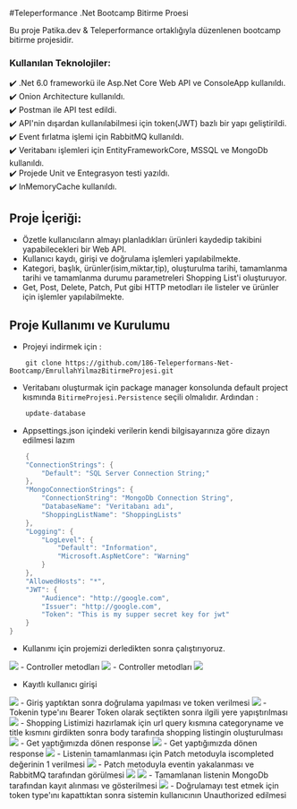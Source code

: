 
#Teleperformance .Net Bootcamp Bitirme Proesi

Bu proje Patika.dev & Teleperformance ortaklığıyla düzenlenen bootcamp bitirme projesidir.

### Kullanılan Teknolojiler:
:heavy_check_mark: .Net 6.0 frameworkü ile Asp.Net Core Web API ve ConsoleApp kullanıldı.<br>
:heavy_check_mark: Onion Architecture kullanıldı.<br>
:heavy_check_mark: Postman ile API test edildi.<br>
:heavy_check_mark: API'nin dışardan kullanılabilmesi için token(JWT) bazlı bir yapı geliştirildi.<br>
:heavy_check_mark: Event fırlatma işlemi için RabbitMQ kullanıldı.<br>
:heavy_check_mark: Veritabanı işlemleri için EntityFrameworkCore, MSSQL ve MongoDb kullanıldı.<br>
:heavy_check_mark: Projede Unit ve Entegrasyon testi yazıldı.<br>
:heavy_check_mark: InMemoryCache kullanıldı.<br>

## Proje İçeriği:
- Özetle kullanıcıların almayı planladıkları ürünleri kaydedip takibini yapabilecekleri bir Web API.
- Kullanıcı kaydı, girişi ve doğrulama işlemleri yapılabilmekte.
- Kategori, başlık, ürünler(isim,miktar,tip), oluşturulma tarihi, tamamlanma tarihi ve tamamlanma durumu parametreleri Shopping List'i oluşturuyor.
- Get, Post, Delete, Patch, Put gibi HTTP metodları ile listeler ve ürünler için işlemler yapılabilmekte.

## Proje Kullanımı ve Kurulumu

- Projeyi indirmek için :
```
    git clone https://github.com/186-Teleperformans-Net-Bootcamp/EmrullahYilmazBitirmeProjesi.git
```

- Veritabanı oluşturmak için package manager konsolunda default project kısmında `BitirmeProjesi.Persistence` seçili olmalıdır. Ardından :
```c
    update-database
```

- Appsettings.json içindeki verilerin kendi bilgisayarınıza göre dizayn edilmesi lazım
```c
    {
    "ConnectionStrings": {
        "Default": "SQL Server Connection String;"
    },
    "MongoConnectionStrings": {
        "ConnectionString": "MongoDb Connection String",
        "DatabaseName": "Veritabanı adı",
        "ShoppingListName": "ShoppingLists"
    },
    "Logging": {
        "LogLevel": {
            "Default": "Information",
            "Microsoft.AspNetCore": "Warning"
        }
    },
    "AllowedHosts": "*",
    "JWT": {
        "Audience": "http://google.com",
        "Issuer": "http://google.com",
        "Token": "This is my supper secret key for jwt"
    }
}
```

- Kullanımı için projemizi derledikten sonra çalıştırıyoruz.

<img src="https://github.com/186-Teleperformans-Net-Bootcamp/EmrullahYilmazBitirmeProjesi/tree/master/Media/swagger1.png"/>
- Controller metodları

<img src="https://github.com/186-Teleperformans-Net-Bootcamp/EmrullahYilmazBitirmeProjesi/tree/master/Media/swagger2.png"/>
- Controller metodları

<img src="https://github.com/186-Teleperformans-Net-Bootcamp/EmrullahYilmazBitirmeProjesi/tree/master/Media/postman1.png"/>

- Kayıtlı kullanıcı girişi 

<img src="https://github.com/186-Teleperformans-Net-Bootcamp/EmrullahYilmazBitirmeProjesi/tree/master/Media/postman2.png"/>
- Giriş yaptıktan sonra doğrulama yapılması ve token verilmesi

<img src="https://github.com/186-Teleperformans-Net-Bootcamp/EmrullahYilmazBitirmeProjesi/tree/master/Media/postman3.png"/>
- Tokenin type'ını Bearer Token olarak seçtikten sonra ilgili yere yapıştırılması

<img src="https://github.com/186-Teleperformans-Net-Bootcamp/EmrullahYilmazBitirmeProjesi/tree/master/Media/postman4.png"/>
- Shopping Listimizi hazırlamak için url query kısmına categoryname ve title kısmını girdikten sonra body tarafında shopping listingin oluşturulması

<img src="https://github.com/186-Teleperformans-Net-Bootcamp/EmrullahYilmazBitirmeProjesi/tree/master/Media/postman5.png"/>
- Get yaptığımızda dönen response

<img src="https://github.com/186-Teleperformans-Net-Bootcamp/EmrullahYilmazBitirmeProjesi/tree/master/Media/postman6.png"/>
- Get yaptığımızda dönen response

<img src="https://github.com/186-Teleperformans-Net-Bootcamp/EmrullahYilmazBitirmeProjesi/tree/master/Media/postman7.png"/>
- Listenin tamamlanması için Patch metoduyla iscompleted değerinin 1 verilmesi

<img src="https://github.com/186-Teleperformans-Net-Bootcamp/EmrullahYilmazBitirmeProjesi/tree/master/Media/rabbitmq.png"/>
- Patch metoduyla eventin yakalanması ve RabbitMQ tarafından görülmesi

<img src="https://github.com/186-Teleperformans-Net-Bootcamp/EmrullahYilmazBitirmeProjesi/tree/master/Media/rabbitmq2.png"/>

<img src="https://github.com/186-Teleperformans-Net-Bootcamp/EmrullahYilmazBitirmeProjesi/tree/master/Media/mongo.png"/>
- Tamamlanan listenin MongoDb tarafından kayıt alınması ve gösterilmesi

<img src="https://github.com/186-Teleperformans-Net-Bootcamp/EmrullahYilmazBitirmeProjesi/tree/master/Media/postman8.png"/>
- Doğrulamayı test etmek için token type'ını kapattıktan sonra sistemin kullanıcının Unauthorized edilmesi




	